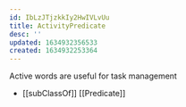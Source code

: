 ```yaml
---
id: IbLzJTjzkkIy2HwIVLvUu
title: ActivityPredicate
desc: ''
updated: 1634932356533
created: 1634932253364
---
```


Active words are useful for task management

- [[subClassOf]] [[Predicate]]
